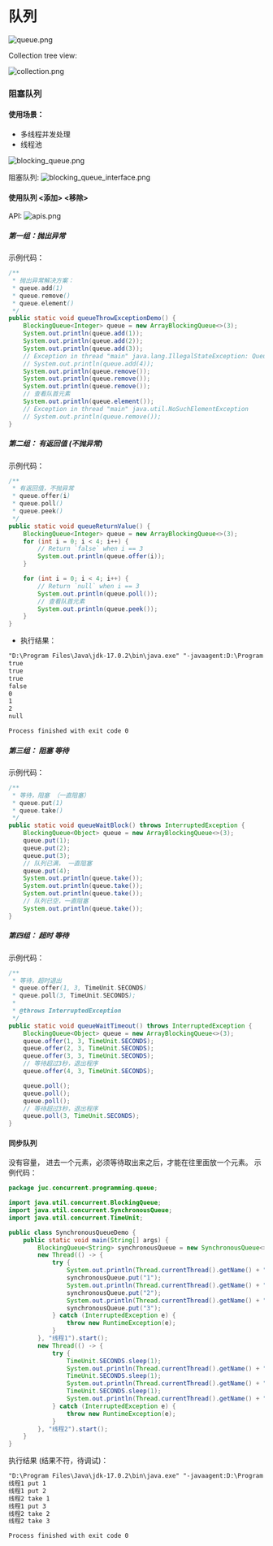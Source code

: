 # 队列

![queue.png](../../src/main/resources/pictures/juc_concurrent_programming/queue/queue.png)

Collection tree view:

![collection.png](../../src/main/resources/pictures/juc_concurrent_programming/queue/collection.png)

### 阻塞队列

#### 使用场景：

- 多线程并发处理
- 线程池

![blocking_queue.png](../../src/main/resources/pictures/juc_concurrent_programming/queue/blocking_queue.png)

阻塞队列:
![blocking_queue_interface.png](../../src/main/resources/pictures/juc_concurrent_programming/queue/blocking_queue_interface.png)

#### 使用队列 <添加> <移除>

API:
![apis.png](../../src/main/resources/pictures/juc_concurrent_programming/queue/apis.png)

##### 第一组：抛出异常

示例代码：

```java
/**
 * 抛出异常解决方案：
 * queue.add(1)
 * queue.remove()
 * queue.element()
 */
public static void queueThrowExceptionDemo() {
    BlockingQueue<Integer> queue = new ArrayBlockingQueue<>(3);
    System.out.println(queue.add(1));
    System.out.println(queue.add(2));
    System.out.println(queue.add(3));
    // Exception in thread "main" java.lang.IllegalStateException: Queue full
    // System.out.println(queue.add(4));
    System.out.println(queue.remove());
    System.out.println(queue.remove());
    System.out.println(queue.remove());
    // 查看队首元素
    System.out.println(queue.element());
    // Exception in thread "main" java.util.NoSuchElementException
    // System.out.println(queue.remove());
}
```

##### 第二组： 有返回值 (不抛异常)

示例代码：

```java
/**
 * 有返回值，不抛异常
 * queue.offer(i)
 * queue.poll()
 * queue.peek()
 */
public static void queueReturnValue() {
    BlockingQueue<Integer> queue = new ArrayBlockingQueue<>(3);
    for (int i = 0; i < 4; i++) {
        // Return `false` when i == 3
        System.out.println(queue.offer(i));
    }

    for (int i = 0; i < 4; i++) {
        // Return `null` when i == 3
        System.out.println(queue.poll());
        // 查看队首元素
        System.out.println(queue.peek());
    }
}
```

- 执行结果：

```html
"D:\Program Files\Java\jdk-17.0.2\bin\java.exe" "-javaagent:D:\Program Files\JetBrains\IntelliJ IDEA Community Edition 2025.1\lib\idea_rt.jar=51502" -Dfile.encoding=UTF-8 -classpath F:\workspace\multiple-threads\target\classes;C:\Users\Administrator\.m2\repository\commons-io\commons-io\2.18.0\commons-io-2.18.0.jar;C:\Users\Administrator\.m2\repository\org\projectlombok\lombok\1.18.30\lombok-1.18.30.jar juc.concurrent.programming.queue.BlockQueueDemo
true
true
true
false
0
1
2
null

Process finished with exit code 0
```

##### 第三组： 阻塞 等待

示例代码：

```java
/**
 * 等待，阻塞 （一直阻塞）
 * queue.put(1)
 * queue.take()
 */
public static void queueWaitBlock() throws InterruptedException {
    BlockingQueue<Object> queue = new ArrayBlockingQueue<>(3);
    queue.put(1);
    queue.put(2);
    queue.put(3);
    // 队列已满， 一直阻塞
    queue.put(4);
    System.out.println(queue.take());
    System.out.println(queue.take());
    System.out.println(queue.take());
    // 队列已空，一直阻塞
    System.out.println(queue.take());
}
```

##### 第四组： 超时 等待

示例代码：

```java
/**
 * 等待，超时退出
 * queue.offer(1, 3, TimeUnit.SECONDS)
 * queue.poll(3, TimeUnit.SECONDS);
 *
 * @throws InterruptedException
 */
public static void queueWaitTimeout() throws InterruptedException {
    BlockingQueue<Object> queue = new ArrayBlockingQueue<>(3);
    queue.offer(1, 3, TimeUnit.SECONDS);
    queue.offer(2, 3, TimeUnit.SECONDS);
    queue.offer(3, 3, TimeUnit.SECONDS);
    // 等待超过3秒，退出程序
    queue.offer(4, 3, TimeUnit.SECONDS);

    queue.poll();
    queue.poll();
    queue.poll();
    // 等待超过3秒，退出程序
    queue.poll(3, TimeUnit.SECONDS);
}
```

#### 同步队列

没有容量， 进去一个元素，必须等待取出来之后，才能在往里面放一个元素。
示例代码：

```java
package juc.concurrent.programming.queue;

import java.util.concurrent.BlockingQueue;
import java.util.concurrent.SynchronousQueue;
import java.util.concurrent.TimeUnit;

public class SynchronousQueueDemo {
    public static void main(String[] args) {
        BlockingQueue<String> synchronousQueue = new SynchronousQueue<>();
        new Thread(() -> {
            try {
                System.out.println(Thread.currentThread().getName() + " put 1");
                synchronousQueue.put("1");
                System.out.println(Thread.currentThread().getName() + " put 2");
                synchronousQueue.put("2");
                System.out.println(Thread.currentThread().getName() + " put 3");
                synchronousQueue.put("3");
            } catch (InterruptedException e) {
                throw new RuntimeException(e);
            }
        }, "线程1").start();
        new Thread(() -> {
            try {
                TimeUnit.SECONDS.sleep(1);
                System.out.println(Thread.currentThread().getName() + " take " + synchronousQueue.take());
                TimeUnit.SECONDS.sleep(1);
                System.out.println(Thread.currentThread().getName() + " take " + synchronousQueue.take());
                TimeUnit.SECONDS.sleep(1);
                System.out.println(Thread.currentThread().getName() + " take " + synchronousQueue.take());
            } catch (InterruptedException e) {
                throw new RuntimeException(e);
            }
        }, "线程2").start();
    }
}
```

执行结果 (结果不符，待调试)：

```html
"D:\Program Files\Java\jdk-17.0.2\bin\java.exe" "-javaagent:D:\Program Files\JetBrains\IntelliJ IDEA Community Edition 2025.1\lib\idea_rt.jar=53213" -Dfile.encoding=UTF-8 -classpath F:\workspace\multiple-threads\target\classes;C:\Users\Administrator\.m2\repository\commons-io\commons-io\2.18.0\commons-io-2.18.0.jar;C:\Users\Administrator\.m2\repository\org\projectlombok\lombok\1.18.30\lombok-1.18.30.jar juc.concurrent.programming.queue.SynchronousQueueDemo
线程1 put 1
线程1 put 2
线程2 take 1
线程1 put 3
线程2 take 2
线程2 take 3

Process finished with exit code 0

```